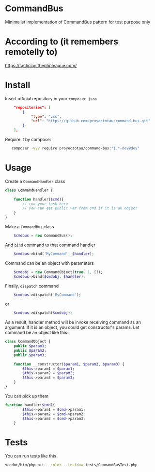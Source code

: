 # CommandBus
Minimalist implementation of CommandBus pattern for test purpose only

# According to (it remembers remotelly to)
https://tactician.thephpleague.com/

# Install

Insert official repository in your `composer.json`

```json
    "repositories": [
        {
            "type": "vcs",
            "url": "https://github.com/proyectotau/command-bus.git"
        }
    ],
```

Require it by composer

```sh
   composer -vvv require proyectotau/command-bus:"1.*-dev@dev"
```

# Usage

Create a `CommandHandler` class

```php
class CommandHandler {
	
	function handler($cmd){
		// run your task here
		// you can get public var from cmd if it is an object
	}
}
```
Make a `CommandBus` class

```php
	$cmdbus = new CommandBus();
```

And `bind` command to that command handler

```php
	$cmdbus->bind('MyCommand', $handler);
```

Command can be an object with parameters

```php
	$cmdobj = new CommandObject(true, 1, []);
	$cmdbus->bind($cmdobj, $handler);
```

Finally, `dispatch` command

```php
	$cmdbus->dispatch('MyCommand');
```

or

```php
	$cmdbus->dispatch($cmdobj);
```

As a result, handler method will be invoke receiving command as an argument. If it is an object, you could get constructor's params. Let command be an object like this:

```php
class CommandObject {
	public $param1;
	public $param2;
	public $param3;
	
	function __constructor($param1, $param2, $param3) {
		$this->param1 = $param1;
		$this->param2 = $param2;
		$this->param3 = $param3;
	}
}
```

You can pick up them

```php
function handler($cmd){
		$this->param1 = $cmd->param1;
		$this->param2 = $cmd->param2;
		$this->param3 = $cmd->param3;
	}
```

# Tests

You can run tests like this

```sh
vendor/bin/phpunit --color --testdox tests/CommandBusTest.php
```
